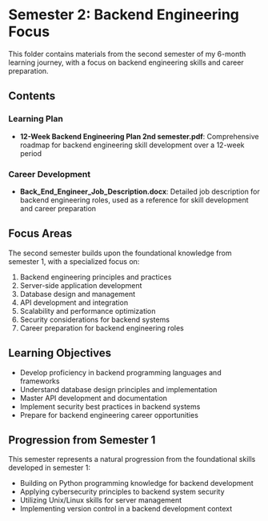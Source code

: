 # Semester 2: Backend Engineering Focus

This folder contains materials from the second semester of my 6-month learning journey, with a focus on backend engineering skills and career preparation.

## Contents

### Learning Plan
- **12-Week Backend Engineering Plan 2nd semester.pdf**: Comprehensive roadmap for backend engineering skill development over a 12-week period

### Career Development
- **Back_End_Engineer_Job_Description.docx**: Detailed job description for backend engineering roles, used as a reference for skill development and career preparation

## Focus Areas

The second semester builds upon the foundational knowledge from semester 1, with a specialized focus on:

1. Backend engineering principles and practices
2. Server-side application development
3. Database design and management
4. API development and integration
5. Scalability and performance optimization
6. Security considerations for backend systems
7. Career preparation for backend engineering roles

## Learning Objectives

- Develop proficiency in backend programming languages and frameworks
- Understand database design principles and implementation
- Master API development and documentation
- Implement security best practices in backend systems
- Prepare for backend engineering career opportunities

## Progression from Semester 1

This semester represents a natural progression from the foundational skills developed in semester 1:

- Building on Python programming knowledge for backend development
- Applying cybersecurity principles to backend system security
- Utilizing Unix/Linux skills for server management
- Implementing version control in a backend development context


